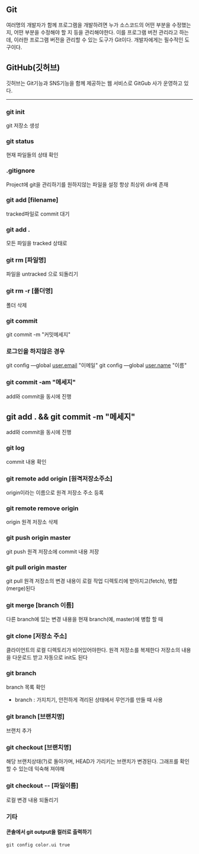 ## Git
여러명의 개발자가 함께 프로그램을 개발하려면 누가 소스코드의 어떤 부분을 수정했는지, 어떤 부분을 수정해야 할 지 등을 관리해야한다. 이를 프로그램 버전 관리라고 하는데, 이러한 프로그램 버전을 관리할 수 있는 도구가 Git이다.
개발자에게는 필수적인 도구이다.

## GitHub(깃허브)
깃허브는 Git기능과 SNS기능을 함께 제공하는 웹 서비스로 GitGub 사가 운영하고 있다.

---

### git init
git 저장소 생성

### git status
현재 파일들의 상태 확인

### .gitignore
Project에 git을 관리하기를 원하지않는 파일을 설정
항상 최상위 dir에 존재

### git add [filename]
tracked파일로 commit 대기

### git add .
모든 파일을 tracked 상태로

### git rm [파일명]
파일을 untracked 으로 되돌리기

### git rm -r [폴더명]
폴더 삭제

### git commit
git commit -m "커밋메세지"

### 로그인을 하지않은 경우
git config —global [user.email](http://user.email) "이메일"
git config —global [user.name](http://user.name) "이름" 

### git commit -am "메세지"
add와 commit을 동시에 진행

## git add . && git commit -m "메세지"
add와 commit을 동시에 진행

### git log
commit 내용 확인

### git remote add origin [원격저장소주소]
origin이라는 이름으로 원격 저장소 주소 등록

### git remote remove origin
origin 원격 저장소 삭제

### git push origin master
git push
원격 저장소에 commit 내용 저장

### git pull origin master
git pull
원격 저장소의 변경 내용이 로컬 작업 디렉토리에 받아지고(fetch), 병합(merge)된다

### git merge [branch 이름]
다른 branch에 있는 변경 내용을 현재 branch(예, master)에 병합 할 때

### git clone [저장소 주소]
클라이언트의 로컬 디렉토리가 비어있어야한다.
원격 저장소를 복제한다
저장소의 내용을 다운로드 받고 자동으로 init도 된다

### git branch
branch 목록 확인
* branch : 가지치기, 안전하게 격리된 상태에서 무언가를 만들 때 사용

### git branch [브랜치명]
브랜치 추가

### git checkout [브랜치명]
해당 브랜치상태(?)로 돌아가며, HEAD가 가리키는 브랜치가 변경된다. 그래프를 확인할 수 있는데 익숙해 져야해

### git checkout -- [파일이름]
로컬 변경 내용 되돌리기

### 기타
#### 콘솔에서 git output을 컬러로 출력하기
    git config color.ui true